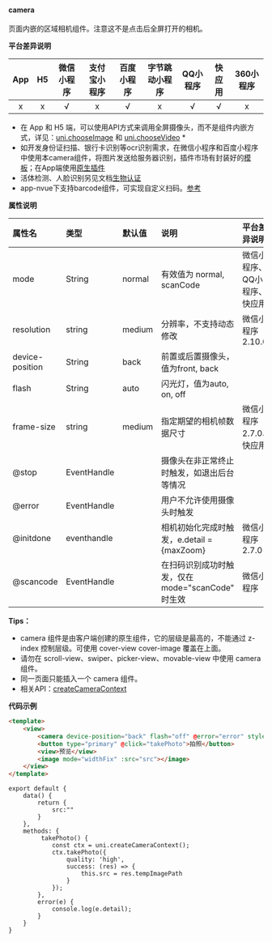 #### camera
页面内嵌的区域相机组件。注意这不是点击后全屏打开的相机。

**平台差异说明**

|App|H5|微信小程序|支付宝小程序|百度小程序|字节跳动小程序|QQ小程序|快应用|360小程序|
|:-:|:-:|:-:|:-:|:-:|:-:|:-:|:-:|:-:|
|x|x|√|x|√|x|√|√|x|

* 在 App 和 H5 端，可以使用API方式来调用全屏摄像头，而不是组件内嵌方式，详见：[uni.chooseImage](/api/media/image?id=chooseimage) 和 [uni.chooseVideo](/api/media/video?id=choosevideo) * 
* 如开发身份证扫描、银行卡识别等ocr识别需求，在微信小程序和百度小程序中使用本camera组件，将图片发送给服务器识别，插件市场有封装好的[模板](https://ext.dcloud.net.cn/search?q=%E5%B0%8F%E7%A8%8B%E5%BA%8F%E7%9B%B8%E6%9C%BA)；在App端使用[原生插件](https://ext.dcloud.net.cn/search?q=ocr)
* 活体检测、人脸识别另见文档[生物认证](/api/other/authentication)
* app-nvue下支持barcode组件，可实现自定义扫码。[参考](https://uniapp.dcloud.io/component/barcode)

**属性说明**

|属性名|类型|默认值|说明|平台差异说明|
|:-|:-|:-|:-|:-|
|mode|String|normal	|有效值为 normal, scanCode	|微信小程序、QQ小程序、快应用|
|resolution|string|medium|分辨率，不支持动态修改|微信小程序2.10.0|
|device-position|String			|back		|前置或后置摄像头，值为front, back|													|
|flash			|String			|auto		|闪光灯，值为auto, on, off|													|
|frame-size|string|medium|指定期望的相机帧数据尺寸|微信小程序2.7.0、快应用|
|@stop		|EventHandle	|			|摄像头在非正常终止时触发，如退出后台等情况|													|
|@error		|EventHandle	|			|用户不允许使用摄像头时触发|													|
|@initdone|eventhandle||相机初始化完成时触发，e.detail = {maxZoom}|微信小程序2.7.0|
|@scancode		|EventHandle	|			|在扫码识别成功时触发，仅在 mode="scanCode" 时生效|微信小程序											|

**Tips：**
* camera 组件是由客户端创建的原生组件，它的层级是最高的，不能通过 z-index 控制层级。可使用 cover-view cover-image 覆盖在上面。
* 请勿在 scroll-view、swiper、picker-view、movable-view 中使用 camera 组件。
* 同一页面只能插入一个 camera 组件。
* 相关API：[createCameraContext](/api/media/camera-context)


**代码示例**

```html
<template>
	<view>
        <camera device-position="back" flash="off" @error="error" style="width: 100%; height: 300px;"></camera>
        <button type="primary" @click="takePhoto">拍照</button>
        <view>预览</view>
        <image mode="widthFix" :src="src"></image>
    </view>
</template>
```

```javasacript
export default {
    data() {
        return {
            src:""
        }
    },
    methods: {
         takePhoto() {
            const ctx = uni.createCameraContext();
            ctx.takePhoto({
                quality: 'high',
                success: (res) => {
                    this.src = res.tempImagePath
                }
            });
        },
        error(e) {
            console.log(e.detail);
        }
    }
}
```
